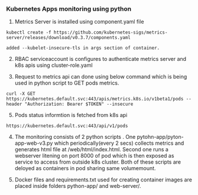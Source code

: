 ### Kubernetes Apps monitoring using python 

1. Metrics Server is installed using component.yaml file
```
kubectl create -f https://github.com/kubernetes-sigs/metrics-server/releases/download/v0.3.7/components.yaml

added --kubelet-insecure-tls in args section of container.

```

2.  RBAC serviceaccount  is configures to authenticate metrics server and k8s apis  using  cluster-role.yaml

3. Request to metrics api can done using below command which is being used in python script to GET pods metrics. 

```
curl -X GET https://kubernetes.default.svc:443/apis/metrics.k8s.io/v1beta1/pods --header "Authorization: Bearer $TOKEN" --insecure

```

5. Pods status informtion is fetched from k8s api 

```
https://kubernetes.default.svc:443/api/v1/pods

```
4.  The monitoring consists of 2 python scripts . One pytohn-app/pyton-app-web-v3.py which periodically(every 2 secs) collects metrics and generates html file at /web/html/index.html. Second one runs a webserver litening on port 8000 of pod which is then exposed as service to access from outside k8s cluster. Both of these scripts are deloyed as containers in pod sharing same volumemount.
  

5. Docker files and requirements.txt  used for creating container images are placed inside folders python-app/ and web-server/.


  


